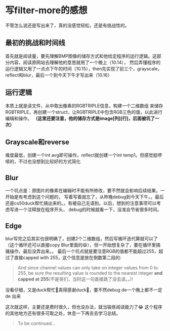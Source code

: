 # 写filter-more的感想

不管怎么说还是写出来了，真的没感觉轻松，还是有挑战性的。

## 最初的挑战和时间线

首先就是阅读量，要先理解BMP图像的储存方式和他给定程序的运行逻辑。这部分内容，阅读原网站去理解他的意思就用了一个晚上（10.14），
然后弄懂程序的运行逻辑又用了一点点下午的时间（10.15），then先实现了前三个，grayscale，reflect和blur，最后一个到今天下午才写出来（10.16）

## 运行逻辑
本质上就是读文件，从中取出像素的RGBTRIPLE信息，构建一个二维数组 来储存RGBTRIPLE，再创建一个struct，让RGBTRIPLE中包含RGB三色的值，以此进行编辑和操作。
**（这里还要注意，他的储存方式是image[列][行]，后面被坑了一次）**

## Grayscale和reverse
难度最低，创建一个int avg即可操作。reflect就创建一个int temp1。但感觉挺啰嗦的，不过也没想到比较好的方式简化

## Blur
一个坑点是：原图片的像素在编辑时不能有所修改，要不然就会影响后续结果。一开始是有考虑到这个问题的，
写着写着就忘了，从昨晚debug到今天下午。。最后还是cs50duck帮忙搞出来的。。有被自己无语到。以后，想到的注意事项可以考虑写进一个注释放在程序开头，
debug的时候就看一下，没准会节省很多时间。

## Edge
blur写完之后其实也很明确了，创建2个二维数组，然后写循环迭代算就可以了（这个循环还可以直接copy Blur里面的😄），但一开始想复杂了，要在循环里搞骚操作，最后没弄出来。。
最后一个坑点就是要注意RGB的值都不能超过255，超过了直接capped with 255，这个信息是放在倒数第二段的:

>And since channel values can only take on integer values from 0 to 255, 
>be sure the resulting value is rounded to the nearest integer
>**and capped at 255**(不是哥们，当时这一句直接跳了没去读。。)!

没看仔细，又是duck帮忙🙏真得感谢duck🦆，要不然debug de一个晚上都不一定de 出来

这次就这样，主要还是费时很久，但也没办法，就当锻炼阅读能力了😂
这个程序的其他地方还有很多可取之处，休息一下再去去学习总结。

> To be continued...
